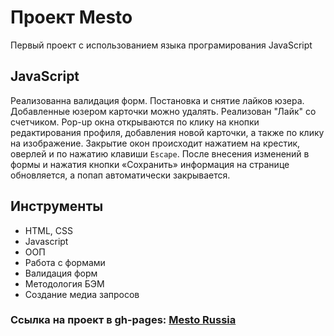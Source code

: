 # Проект Mesto

Первый проект с использованием языка програмирования JavaScript

##  JavaScript

Реализованна валидация форм.
Постановка и снятие лайков юзера.
Добавленные юзером карточки можно удалять.
Реализован "Лайк" со счетчиком.
Pop-up окна открываются по клику на кнопки редактирования профиля, добавления новой карточки, а также по клику на изображение.
Закрытие окон происходит нажатием на крестик, оверлей и по нажатию клавиши `Escape`.
После внесения изменений в формы и нажатия кнопки «Сохранить» информация на странице обновляется, а попап автоматически закрывается.

##  Инструменты

- HTML, CSS
- Javascript
- ООП
- Работа с формами
- Валидация форм
- Методология БЭМ
- Создание медиа запросов


### Ссылка на проект в gh-pages: **[Mesto Russia](https://glebzhdanov.github.io/mesto/)**


